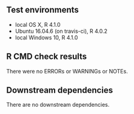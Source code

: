 ## Test environments
* local OS X, R 4.1.0
* Ubuntu 16.04.6 (on travis-ci), R 4.0.2
* local Windows 10, R 4.1.0

## R CMD check results
There were no ERRORs or WARNINGs or NOTEs. 

## Downstream dependencies
There are no downstream dependencies.
